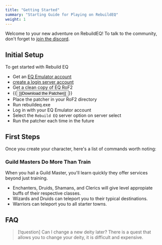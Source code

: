 ```yaml
---
title: "Getting Started"
summary: "Starting Guide for Playing on RebuildEQ"
weight: 1
---
```


Welcome to your new adventure on RebuildEQ! To talk to the community, don't forget to [join the discord](https://discord.gg/E8seAXdsHM).


## Initial Setup

To get started with Rebuild EQ
- Get an [EQ Emulator account](http://www.eqemulator.org/)
- [create a login server account](http://www.eqemulator.org/account/?CreateLS)
- Get a clean copy of EQ RoF2
- {{<button href="https://github.com/rebuildeq/eqemupatcher/releases/download/1.0.6.10/rebuildeq.exe">}}Download the Patcher{{</button>}}
- Place the patcher in your RoF2 directory
- Run rebuildeq.exe
- Log in with your EQ Emulator account
- Select the `Rebuild EQ` server option on server select
- Run the patcher each time in the future

## First Steps

Once you create your character, here's a list of commands worth noting:

### Guild Masters Do More Than Train

When you hail a Guild Master, you'll learn quickly they offer services beyond just training.

- Enchanters, Druids, Shamans, and Clerics will give level appropiate buffs of their respective classes.
- Wizards and Druids can teleport you to their typical destinations.
- Warriors can teleport you to all starter towns.

## FAQ

> [!question]
> Can I change a new deity later?
There is a quest that allows you to change your deity, it is difficult and expensive.
